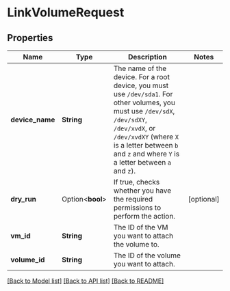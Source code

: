 # LinkVolumeRequest

## Properties

Name | Type | Description | Notes
------------ | ------------- | ------------- | -------------
**device_name** | **String** | The name of the device. For a root device, you must use `/dev/sda1`. For other volumes, you must use `/dev/sdX`, `/dev/sdXY`, `/dev/xvdX`, or `/dev/xvdXY` (where `X` is a letter between `b` and `z` and where `Y` is a letter between `a` and `z`). | 
**dry_run** | Option<**bool**> | If true, checks whether you have the required permissions to perform the action. | [optional]
**vm_id** | **String** | The ID of the VM you want to attach the volume to. | 
**volume_id** | **String** | The ID of the volume you want to attach. | 

[[Back to Model list]](../README.md#documentation-for-models) [[Back to API list]](../README.md#documentation-for-api-endpoints) [[Back to README]](../README.md)


